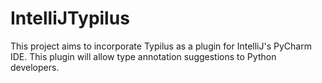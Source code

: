 # IntelliJTypilus
This project aims to incorporate Typilus as a plugin for IntelliJ's PyCharm IDE. This plugin will allow type annotation suggestions to Python developers.
